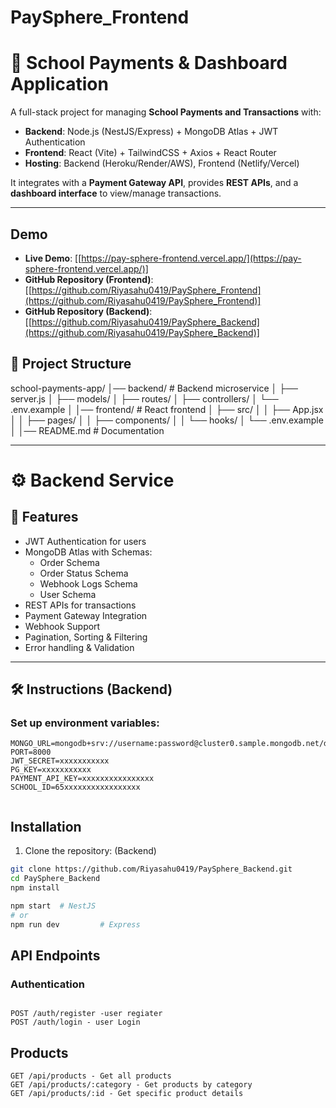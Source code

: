 ﻿# PaySphere_Frontend
 # 🏫 School Payments & Dashboard Application

A full-stack project for managing **School Payments and Transactions** with:

- **Backend**: Node.js (NestJS/Express) + MongoDB Atlas + JWT Authentication  
- **Frontend**: React (Vite) + TailwindCSS + Axios + React Router  
- **Hosting**: Backend (Heroku/Render/AWS), Frontend (Netlify/Vercel)  

It integrates with a **Payment Gateway API**, provides **REST APIs**, and a **dashboard interface** to view/manage transactions.

---
## Demo

- **Live Demo**: [[https://pay-sphere-frontend.vercel.app/](https://pay-sphere-frontend.vercel.app/)]
- **GitHub Repository (Frontend)**: [[https://github.com/Riyasahu0419/PaySphere_Frontend](https://github.com/Riyasahu0419/PaySphere_Frontend)]
- **GitHub Repository (Backend)**: [[https://github.com/Riyasahu0419/PaySphere_Backend](https://github.com/Riyasahu0419/PaySphere_Backend)]

## 📂 Project Structure

school-payments-app/
│── backend/ # Backend microservice
│ ├── server.js
│ ├── models/
│ ├── routes/
│ ├── controllers/
│ └── .env.example
│
│── frontend/ # React frontend
│ ├── src/
│ │ ├── App.jsx
│ │ ├── pages/
│ │ ├── components/
│ │ └── hooks/
│ └── .env.example
│
│── README.md # Documentation

---

# ⚙️ Backend Service

## 🚀 Features
- JWT Authentication for users
- MongoDB Atlas with Schemas:
  - Order Schema
  - Order Status Schema
  - Webhook Logs Schema
  - User Schema
- REST APIs for transactions
- Payment Gateway Integration
- Webhook Support
- Pagination, Sorting & Filtering
- Error handling & Validation

---

## 🛠️  Instructions (Backend)
### Set up environment variables:
```
MONGO_URL=mongodb+srv://username:password@cluster0.sample.mongodb.net/database_name
PORT=8000
JWT_SECRET=xxxxxxxxxxx
PG_KEY=xxxxxxxxxxx
PAYMENT_API_KEY=xxxxxxxxxxxxxxxx
SCHOOL_ID=65xxxxxxxxxxxxxxxxx


```

## Installation

1. Clone the repository: (Backend)
```bash
git clone https://github.com/Riyasahu0419/PaySphere_Backend.git
cd PaySphere_Backend
npm install

npm start  # NestJS
# or
npm run dev         # Express

```
## API Endpoints
### Authentication
```

POST /auth/register -user regiater
POST /auth/login - user Login 

```
## Products
```
GET /api/products - Get all products
GET /api/products/:category - Get products by category
GET /api/products/:id - Get specific product details
```




